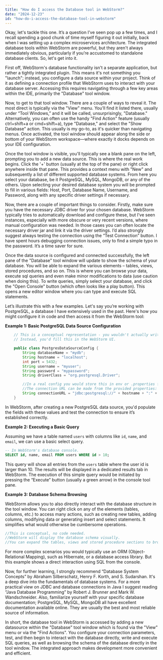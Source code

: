 ```yaml
---
title: "How do I access the Database tool in WebStorm?"
date: "2024-12-23"
id: "how-do-i-access-the-database-tool-in-webstorm"
---
```


Okay, let's tackle this one. It’s a question I’ve seen pop up a few times, and I recall spending a good chunk of time myself figuring it out initially, back when I was setting up a complex microservices architecture. The integrated database tools within WebStorm are powerful, but they aren't always immediately obvious, particularly if you’re accustomed to standalone database clients. So, let's get into it.

First off, WebStorm's database functionality isn't a separate application, but rather a tightly integrated plugin. This means it's not something you "launch"; instead, you configure a data source within your project. Think of it as defining a connection profile that WebStorm uses to interact with your database server. Accessing this requires navigating through a few key areas within the IDE, primarily the "Database" tool window.

Now, to get to that tool window. There are a couple of ways to reveal it. The most direct is typically via the "View" menu. You’ll find it listed there, usually under “Tool Windows,” and it will be called, unsurprisingly, "Database." Alternatively, you can often use the handy "Find Action" feature (usually ctrl+shift+a or cmd+shift+a), type "Database," and select the "Show Database" action. This usually is my go-to, as it's quicker than navigating menus. Once activated, the tool window should appear along the side or bottom of your WebStorm workspace—where exactly it docks depends on your IDE configuration.

Once the tool window is visible, you'll typically see a blank pane on the left, prompting you to add a new data source. This is where the real work begins. Click the '+' button (usually at the top of the pane) or right click anywhere inside that pane. This provides a context menu with "New" and subsequently a list of different supported database systems. From here you select your database, be it PostgreSQL, MySQL, MongoDB, or any of the others. Upon selecting your desired database system you will be prompted to fill in various fields: Host, Port, Database Name, Username, and Password, along with any specific driver settings if necessary.

Now, there are a couple of important things to consider. Firstly, make sure you have the necessary JDBC driver for your chosen database. WebStorm typically tries to automatically download and configure these, but I’ve seen instances, especially with more obscure or very recent versions, where manual configuration was needed. In those cases you can often locate the necessary driver jar and link it via the driver settings. I’d also strongly suggest always testing the connection using the “Test Connection” button. I have spent hours debugging connection issues, only to find a simple typo in the password. It’s a time saver for sure.

Once the data source is configured and connected successfully, the left pane of the "Database" tool window will update to show the schema of your database. You will be able to expand the various elements – tables, views, stored procedures, and so on. This is where you can browse your data, execute sql queries and even make minor modifications to data (use caution when doing this). To write queries, simply select your database, and click the "Open Console" button (which often looks like a play button). This opens a new editor window where you can type and execute SQL statements.

Let’s illustrate this with a few examples. Let's say you’re working with PostgreSQL, a database I have extensively used in the past. Here's how you might configure it in code and then access it from the WebStorm tool:

**Example 1: Basic PostgreSQL Data Source Configuration**

```java
    // This is a conceptual representation - you wouldn't actually write code like this
    // Instead, you'd fill this in the WebStorm UI.

    public class PostgresDataSourceConfig {
        String databaseName = "mydb";
        String hostname = "localhost";
        int port = 5432;
        String username = "myuser";
        String password = "mypassword";
        String driverClass = "org.postgresql.Driver";

        //In a real config you would store this in env or .properties file
        //The connection URL can be made from the provided properties:
        String connectionURL = "jdbc:postgresql://" + hostname + ":" + port + "/" + databaseName;
    }
```
In WebStorm, after creating a new PostgreSQL data source, you'd populate the fields with these values and test the connection to ensure it’s established correctly.

**Example 2: Executing a Basic Query**

Assuming we have a table named `users` with columns like `id`, `name`, and `email`, we can use a basic select query.

```sql
-- In WebStorm's database console.
SELECT id, name, email FROM users WHERE id > 10;
```
This query will show all entries from the `users` table where the user id is larger than 10. The results will be displayed in a dedicated results tab in WebStorm. The execution of this simple query would be initiated by pressing the “Execute” button (usually a green arrow) in the console tool pane.

**Example 3: Database Schema Browsing**

WebStorm allows you to also directly interact with the database structure in the tool window. You can right click on any of the elements (tables, columns, etc.) to access many actions, such as creating new tables, adding columns, modifying data or generating insert and select statements. It simplifies what would otherwise be cumbersome operations.

```java
//This is conceptual, no code needed.
//WebStorm will display the database schema visually.
//You can expand the tables, views and stored procedure sections to browse the metadata.
```
For more complex scenarios you would typically use an ORM (Object-Relational Mapping), such as Hibernate, or a database access library. But this example shows a direct interaction using SQL from the console.

Now, for further learning, I strongly recommend “Database System Concepts” by Abraham Silberschatz, Henry F. Korth, and S. Sudarshan. It's a deep dive into the fundamentals of database systems. For a more practical view on JDBC and database connections in Java I suggest reading “Java Database Programming” by Robert J. Brunner and Mark W. Wandschneider. Also, familiarize yourself with your specific database documentation; PostgreSQL, MySQL, MongoDB all have excellent documentation available online. They are usually the best and most reliable source of information.

In short, the database tool in WebStorm is accessed by adding a new datasource within the "Database" tool window which is found via the "View" menu or via the "Find Actions". You configure your connection parameters, test, and then begin to interact with the database directly, write and execute SQL queries, as well as browsing the schema of the database directly in the tool window. The integrated approach makes development more convenient and efficient.
